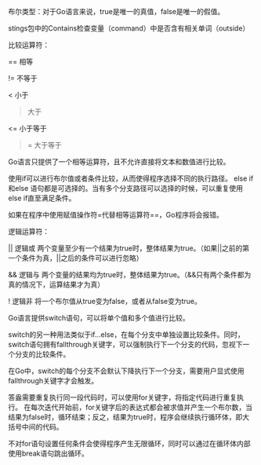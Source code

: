 布尔类型：对于Go语言来说，true是唯一的真值，false是唯一的假值。

stings包中的Contains检查变量（command）中是否含有相关单词（outside）

比较运算符：

== 相等

!= 不等于

< 小于

> 大于

<= 小于等于

>= 大于等于


Go语言只提供了一个相等运算符，且不允许直接将文本和数值进行比较。

使用if可以进行布尔值或者条件比较，从而使得程序选择不同的执行路径。
else if 和else 语句都是可选择的。当有多个分支路径可以选择的时候，可以重复使用else if直至满足条件。


如果在程序中使用赋值操作符=代替相等运算符==，Go程序将会报错。


逻辑运算符： 


|| 逻辑或 两个变量至少有一个结果为true时，整体结果为true。（如果||之前的第一个条件为真，||之后的条件可以进行忽略）


&& 逻辑与 两个变量的结果均为true时，整体结果为true。（&&只有两个条件都为真的情况下，运算结果才为真）


! 逻辑非 将一个布尔值从true变为false，或者从false变为true。


Go语言提供switch语句，可以将单个值和多个值进行比较。

switch的另一种用法类似于if...else，在每个分支中单独设置比较条件。同时，switch语句拥有fallthrough关键字，可以强制执行下一个分支的代码，忽视下一个分支的比较条件。

在Go中，switch的每个分支不会默认下降执行下一个分支，需要用户显式使用fallthrough关键字才会触发。


答盎需要重复执行同一段代码时，可以使用for关键字，将指定代码进行重复执行。
在每次迭代开始前，for关键字后的表达式都会被求值并产生一个布尔数，当结果为false时，循环结束；反之，结果为true时，程序会继续执行循环体，即大括号中间的代码。

不对for语句设置任何条件会使得程序产生无限循环，同时可以通过在循环体内部使用break语句跳出循环。


